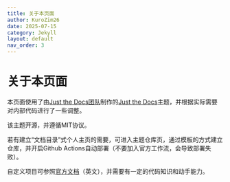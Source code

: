 ```yaml
---
title: 关于本页面
author: KuroZim26
date: 2025-07-15
category: Jekyll
layout: default
nav_order: 3
---
```


# 关于本页面

本页面使用了由[Just the Docs团队](https://github.com/just-the-docs)制作的[Just the Docs](https://github.com/just-the-docs/just-the-docs)主题，并根据实际需要对内部代码进行了一些调整。

该主题开源，并遵循MIT协议。

若有建立“文档目录”式个人主页的需要，可进入主题仓库页，通过模板的方式建立仓库，并开启Github Actions自动部署（不要加入官方工作流，会导致部署失败）。

自定义项目可参照[官方文档](https://just-the-docs.com/)（英文），并需要有一定的代码知识和动手能力。

